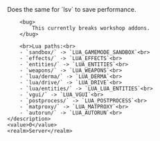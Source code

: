 <function name="holylib_filesystem_splitluapath" parent="" type="libraryfield">
    <description>
		Does the same for `lsv` to save performance.<br>

		<bug>
			This currently breaks workshop addons.
		</bug>
		
		<br>Lua paths:<br>
		- `sandbox/` -> `LUA_GAMEMODE_SANDBOX`<br>
		- `effects/` -> `LUA_EFFECTS`<br>
		- `entities/` -> `LUA_ENTITIES`<br>
		- `weapons/` -> `LUA_WEAPONS`<br>
		- `lua/derma/` -> `LUA_DERMA`<br>
		- `lua/drive/` -> `LUA_DRIVE`<br>
		- `lua/entities/` -> `LUA_LUA_ENTITIES`<br>
		- `vgui/` -> `LUA_VGUI`<br>
		- `postprocess/` -> `LUA_POSTPROCESS`<br>
		- `matproxy/` -> `LUA_MATPROXY`<br>
		- `autorun/` -> `LUA_AUTORUN`<br>
    </description>
    <value>0</value>
    <realm>Server</realm>
</function>